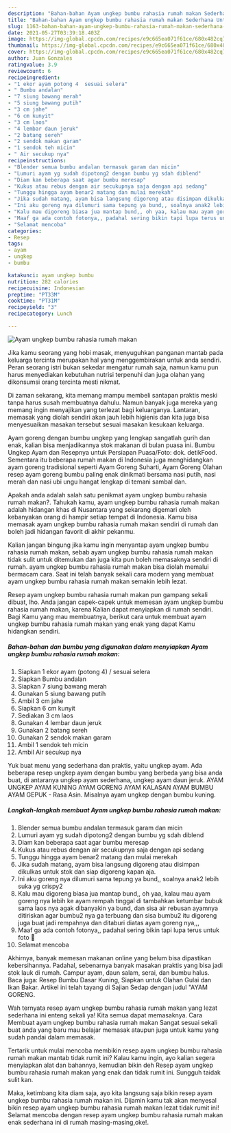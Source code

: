 ```yaml
---
description: "Bahan-bahan Ayam ungkep bumbu rahasia rumah makan Sederhana Untuk Jualan"
title: "Bahan-bahan Ayam ungkep bumbu rahasia rumah makan Sederhana Untuk Jualan"
slug: 1163-bahan-bahan-ayam-ungkep-bumbu-rahasia-rumah-makan-sederhana-untuk-jualan
date: 2021-05-27T03:39:18.403Z
image: https://img-global.cpcdn.com/recipes/e9c665ea071f61ce/680x482cq70/ayam-ungkep-bumbu-rahasia-rumah-makan-foto-resep-utama.jpg
thumbnail: https://img-global.cpcdn.com/recipes/e9c665ea071f61ce/680x482cq70/ayam-ungkep-bumbu-rahasia-rumah-makan-foto-resep-utama.jpg
cover: https://img-global.cpcdn.com/recipes/e9c665ea071f61ce/680x482cq70/ayam-ungkep-bumbu-rahasia-rumah-makan-foto-resep-utama.jpg
author: Juan Gonzales
ratingvalue: 3.9
reviewcount: 6
recipeingredient:
- "1 ekor ayam potong 4  sesuai selera"
- " Bumbu andalan"
- "7 siung bawang merah"
- "5 siung bawang putih"
- "3 cm jahe"
- "6 cm kunyit"
- "3 cm laos"
- "4 lembar daun jeruk"
- "2 batang sereh"
- "2 sendok makan garam"
- "1 sendok teh micin"
- " Air secukup nya"
recipeinstructions:
- "Blender semua bumbu andalan termasuk garam dan micin"
- "Lumuri ayam yg sudah dipotong2 dengan bumbu yg sdah diblend"
- "Diam kan beberapa saat agar bumbu meresap"
- "Kukus atau rebus dengan air secukupnya saja dengan api sedang"
- "Tunggu hingga ayam benar2 matang dan mulai merekah"
- "Jika sudah matang, ayam bisa langsung digoreng atau disimpan dikulkas untuk stok dan siap digoreng kapan aja."
- "Ini aku goreng nya dilumuri sama tepung ya bund,, soalnya anak2 lebih suka yg crispy2"
- "Kalu mau digoreng biasa jua mantap bund,, oh yaa, kalau mau ayam goreng nya lebih ke ayam rempah tinggal di tambahkan ketumbar bubuk sama laos nya agak dibanyakin ya bund, dan sisa air rebusan ayamnya ditiriskan agar bumbu2 nya ga terbuang dan sisa bumbu2 itu digoreng juga buat jadi rempahnya dan ditaburi diatas ayam goreng nya,,,"
- "Maaf ga ada contoh fotonya,, padahal sering bikin tapi lupa terus untuk foto 🙏"
- "Selamat mencoba"
categories:
- Resep
tags:
- ayam
- ungkep
- bumbu

katakunci: ayam ungkep bumbu 
nutrition: 282 calories
recipecuisine: Indonesian
preptime: "PT33M"
cooktime: "PT31M"
recipeyield: "3"
recipecategory: Lunch

---
```



![Ayam ungkep bumbu rahasia rumah makan](https://img-global.cpcdn.com/recipes/e9c665ea071f61ce/680x482cq70/ayam-ungkep-bumbu-rahasia-rumah-makan-foto-resep-utama.jpg)

Jika kamu seorang yang hobi masak, menyuguhkan panganan mantab pada keluarga tercinta merupakan hal yang menggembirakan untuk anda sendiri. Peran seorang istri bukan sekedar mengatur rumah saja, namun kamu pun harus menyediakan kebutuhan nutrisi terpenuhi dan juga olahan yang dikonsumsi orang tercinta mesti nikmat.

Di zaman  sekarang, kita memang mampu membeli santapan praktis meski tanpa harus susah membuatnya dahulu. Namun banyak juga mereka yang memang ingin menyajikan yang terlezat bagi keluarganya. Lantaran, memasak yang diolah sendiri akan jauh lebih higienis dan kita juga bisa menyesuaikan masakan tersebut sesuai masakan kesukaan keluarga. 

Ayam goreng dengan bumbu ungkep yang lengkap sangatlah gurih dan enak, kalian bisa menjadikannya stok makanan di bulan puasa ini. Bumbu Ungkep Ayam dan Resepnya untuk Persiapan Puasa/Foto: dok. detikFood. Sementara itu beberapa rumah makan di Indonesia juga menghidangkan ayam goreng tradisional seperti Ayam Goreng Suharti, Ayam Goreng Olahan resep ayam goreng bumbu paling enak dinikmati bersama nasi putih, nasi merah dan nasi ubi ungu hangat lengkap di temani sambal dan.

Apakah anda adalah salah satu penikmat ayam ungkep bumbu rahasia rumah makan?. Tahukah kamu, ayam ungkep bumbu rahasia rumah makan adalah hidangan khas di Nusantara yang sekarang digemari oleh kebanyakan orang di hampir setiap tempat di Indonesia. Kamu bisa memasak ayam ungkep bumbu rahasia rumah makan sendiri di rumah dan boleh jadi hidangan favorit di akhir pekanmu.

Kalian jangan bingung jika kamu ingin menyantap ayam ungkep bumbu rahasia rumah makan, sebab ayam ungkep bumbu rahasia rumah makan tidak sulit untuk ditemukan dan juga kita pun boleh memasaknya sendiri di rumah. ayam ungkep bumbu rahasia rumah makan bisa diolah memalui bermacam cara. Saat ini telah banyak sekali cara modern yang membuat ayam ungkep bumbu rahasia rumah makan semakin lebih lezat.

Resep ayam ungkep bumbu rahasia rumah makan pun gampang sekali dibuat, lho. Anda jangan capek-capek untuk memesan ayam ungkep bumbu rahasia rumah makan, karena Kalian dapat menyiapkan di rumah sendiri. Bagi Kamu yang mau membuatnya, berikut cara untuk membuat ayam ungkep bumbu rahasia rumah makan yang enak yang dapat Kamu hidangkan sendiri.

<!--inarticleads1-->

##### Bahan-bahan dan bumbu yang digunakan dalam menyiapkan Ayam ungkep bumbu rahasia rumah makan:

1. Siapkan 1 ekor ayam (potong 4) / sesuai selera
1. Siapkan  Bumbu andalan
1. Siapkan 7 siung bawang merah
1. Gunakan 5 siung bawang putih
1. Ambil 3 cm jahe
1. Siapkan 6 cm kunyit
1. Sediakan 3 cm laos
1. Gunakan 4 lembar daun jeruk
1. Gunakan 2 batang sereh
1. Gunakan 2 sendok makan garam
1. Ambil 1 sendok teh micin
1. Ambil  Air secukup nya


Yuk buat menu yang sederhana dan praktis, yaitu ungkep ayam. Ada beberapa resep ungkep ayam dengan bumbu yang berbeda yang bisa anda buat, di antaranya ungkep ayam sederhana, ungkep ayam daun jeruk. AYAM UNGKEP AYAM KUNING AYAM GORENG AYAM KALASAN AYAM BUMBU AYAM GEPUK - Rasa Asin. Misalnya ayam ungkep dengan bumbu kuning. 

<!--inarticleads2-->

##### Langkah-langkah membuat Ayam ungkep bumbu rahasia rumah makan:

1. Blender semua bumbu andalan termasuk garam dan micin
1. Lumuri ayam yg sudah dipotong2 dengan bumbu yg sdah diblend
1. Diam kan beberapa saat agar bumbu meresap
1. Kukus atau rebus dengan air secukupnya saja dengan api sedang
1. Tunggu hingga ayam benar2 matang dan mulai merekah
1. Jika sudah matang, ayam bisa langsung digoreng atau disimpan dikulkas untuk stok dan siap digoreng kapan aja.
1. Ini aku goreng nya dilumuri sama tepung ya bund,, soalnya anak2 lebih suka yg crispy2
1. Kalu mau digoreng biasa jua mantap bund,, oh yaa, kalau mau ayam goreng nya lebih ke ayam rempah tinggal di tambahkan ketumbar bubuk sama laos nya agak dibanyakin ya bund, dan sisa air rebusan ayamnya ditiriskan agar bumbu2 nya ga terbuang dan sisa bumbu2 itu digoreng juga buat jadi rempahnya dan ditaburi diatas ayam goreng nya,,,
1. Maaf ga ada contoh fotonya,, padahal sering bikin tapi lupa terus untuk foto 🙏
1. Selamat mencoba


Akhirnya, banyak memesan makanan online yang belum bisa dipastikan kebersihannya. Padahal, sebenarnya banyak masakan praktis yang bisa jadi stok lauk di rumah. Campur ayam, daun salam, serai, dan bumbu halus. Baca juga: Resep Bumbu Dasar Kuning, Siapkan untuk Olahan Gulai dan Ikan Bakar. Artikel ini telah tayang di Sajian Sedap dengan judul &#34;AYAM GORENG. 

Wah ternyata resep ayam ungkep bumbu rahasia rumah makan yang lezat sederhana ini enteng sekali ya! Kita semua dapat memasaknya. Cara Membuat ayam ungkep bumbu rahasia rumah makan Sangat sesuai sekali buat anda yang baru mau belajar memasak ataupun juga untuk kamu yang sudah pandai dalam memasak.

Tertarik untuk mulai mencoba membikin resep ayam ungkep bumbu rahasia rumah makan mantab tidak rumit ini? Kalau kamu ingin, ayo kalian segera menyiapkan alat dan bahannya, kemudian bikin deh Resep ayam ungkep bumbu rahasia rumah makan yang enak dan tidak rumit ini. Sungguh taidak sulit kan. 

Maka, ketimbang kita diam saja, ayo kita langsung saja bikin resep ayam ungkep bumbu rahasia rumah makan ini. Dijamin kamu tak akan menyesal bikin resep ayam ungkep bumbu rahasia rumah makan lezat tidak rumit ini! Selamat mencoba dengan resep ayam ungkep bumbu rahasia rumah makan enak sederhana ini di rumah masing-masing,oke!.

